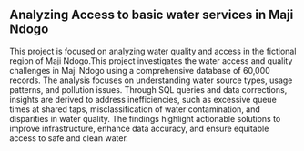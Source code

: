 ## Analyzing Access to basic water services in Maji Ndogo
This project is focused on analyzing water quality and access in the fictional region of Maji Ndogo.This project investigates the water access and quality challenges in Maji Ndogo using a comprehensive database of 60,000 records. The analysis focuses on understanding water source types, usage patterns, and pollution issues. Through SQL queries and data corrections, insights are derived to address inefficiencies, such as excessive queue times at shared taps, misclassification of water contamination, and disparities in water quality. The findings highlight actionable solutions to improve infrastructure, enhance data accuracy, and ensure equitable access to safe and clean water.
